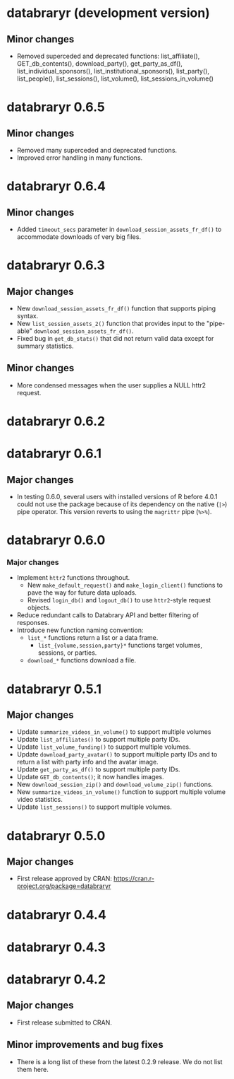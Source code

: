 # databraryr (development version)

## Minor changes

- Removed superceded and deprecated functions: list_affiliate(), GET_db_contents(), download_party(), get_party_as_df(), list_individual_sponsors(), list_institutional_sponsors(), list_party(), list_people(), list_sessions(), list_volume(), list_sessions_in_volume()

# databraryr 0.6.5

## Minor changes

- Removed many superceded and deprecated functions.
- Improved error handling in many functions.

# databraryr 0.6.4

## Minor changes

- Added `timeout_secs` parameter in `download_session_assets_fr_df()` to accommodate downloads of very big files.

# databraryr 0.6.3

## Major changes

- New `download_session_assets_fr_df()` function that supports piping syntax. 
- New `list_session_assets_2()` function that provides input to the "pipe-able" `download_session_assets_fr_df()`.
- Fixed bug in `get_db_stats()` that did not return valid data except for summary statistics.

## Minor changes

- More condensed messages when the user supplies a NULL httr2 request.

# databraryr 0.6.2

# databraryr 0.6.1

## Major changes

- In testing 0.6.0, several users with installed versions of R before 4.0.1 could not use the package because of its dependency on the native (`|>`) pipe operator. This version reverts to using the `magrittr` pipe (`%>%`).

# databraryr 0.6.0

### Major changes

- Implement `httr2` functions throughout.
  - New `make_default_request()` and `make_login_client()` functions to pave the way for future data uploads.
  - Revised `login_db()` and `logout_db()` to use `httr2`-style request objects.
- Reduce redundant calls to Databrary API and better filtering of responses.
- Introduce new function naming convention:
  - `list_*` functions return a list or a data frame.
    - `list_{volume,session,party}*` functions target volumes, sessions, or parties.
  - `download_*` functions download a file.

# databraryr 0.5.1

## Major changes

- Update `summarize_videos_in_volume()` to support multiple volumes
- Update `list_affiliates()` to support multiple party IDs.
- Update `list_volume_funding()` to support multiple volumes.
- Update `download_party_avatar()` to support multiple party IDs and to return a list with party info and the avatar image.
- Update `get_party_as_df()` to support multiple party IDs.
- Update `GET_db_contents()`; it now handles images.
- New `download_session_zip()` and `download_volume_zip()` functions.
- New `summarize_videos_in_volume()` function to support multiple volume video statistics.
- Update `list_sessions()` to support multiple volumes.

# databraryr 0.5.0

## Major changes

- First release approved by CRAN: <https://cran.r-project.org/package=databraryr>

# databraryr 0.4.4

# databraryr 0.4.3

# databraryr 0.4.2

## Major changes

- First release submitted to CRAN.

## Minor improvements and bug fixes

- There is a long list of these from the latest 0.2.9 release. We do not list them here.
